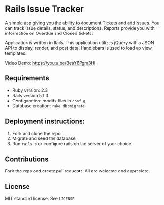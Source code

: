 # Rails Issue Tracker

A simple app giving you the ability to document Tickets and add Issues.  You can track issue details, status, and descriptions.  Reports provide you with information on Overdue and Closed tickets.

Application is written in Rails. This application utilizes jQuery with a JSON API to display, render, and post data.  Handlebars is used to load up view templates.

Video Demo: https://youtu.be/BesY6Pgm3HI

## Requirements

* Ruby version: 2.3
* Rails version 5.1.3
* Configuration: modify files in `config`
* Database creation: `rake db:migrate`

## Deployment instructions:

1. Fork and clone the repo
2. Migrate and seed the database
3. Run `rails s` or configure rails on the server of your choice

## Contributions

Fork the repo and create pull requests. All are welcome and appreciate.

## License

MIT standard license. See `LICENSE`
